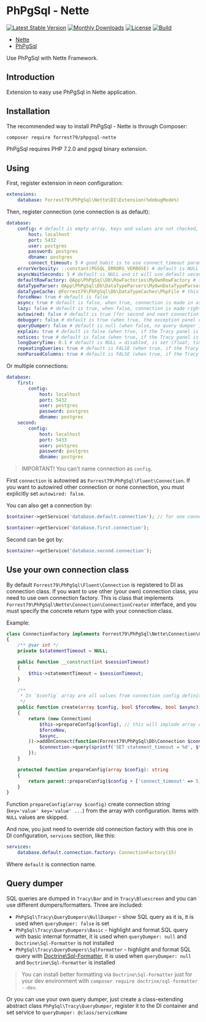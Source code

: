 # PhPgSql - Nette

[![Latest Stable Version](https://poser.pugx.org/forrest79/phpgsql-nette/v)](//packagist.org/packages/forrest79/phpgsql-nette)
[![Monthly Downloads](https://poser.pugx.org/forrest79/phpgsql-nette/d/monthly)](//packagist.org/packages/forrest79/phpgsql-nette)
[![License](https://poser.pugx.org/forrest79/phpgsql-nette/license)](//packagist.org/packages/forrest79/phpgsql-nette)
[![Build](https://github.com/forrest79/phpgsql-nette/actions/workflows/build.yml/badge.svg?branch=master)](https://github.com/forrest79/phpgsql-nette/actions/workflows/build.yml)

* [Nette](https://nette.org)
* [PhPgSql](https://github.com/forrest79/phpgsql)

Use PhPgSql with Nette Framework.

## Introduction

Extension to easy use PhPgSql in Nette application.


## Installation

The recommended way to install PhPgSql - Nette is through Composer:

```sh
composer require forrest79/phpgsql-nette
```

PhPgSql requires PHP 7.2.0 and pgsql binary extension.


## Using

First, register extension in neon configuration:

```yaml
extensions:
    database: Forrest79\PhPgSql\Nette\DI\Extension(%debugMode%)
```

Then, register connection (one connection is as default):

```yaml
database:
    config: # default is empty array, keys and values are not checked, just imploded to `pg_connect` `$connection_string` as `"key1=value1 key2=value2 ..."`
        host: localhost
        port: 5432
        user: postgres
        password: postgres
        dbname: postgres
        connect_timeout: 5 # good habit is to use connect_timeout parameter
    errorVerbosity: ::constant(PGSQL_ERRORS_VERBOSE) # default is NULL and it will use default error verbose PGSQL_ERRORS_DEFAULT, other value can be PGSQL_ERRORS_TERSE
    asyncWaitSeconds: 5 # default is NULL and it will use default seconds value
    defaultRowFactory: @App\PhPgSql\Db\RowFactories\MyOwnRowFactory # this service is needed to be registered, default is NULL, and default row factory is used
    dataTypeParser: @App\PhPgSql\Db\DataTypeParsers\MyOwnDataTypeParser # this service is needed to be registered, default is NULL, and default data type parser is used
    dataTypeCache: @Forrest79\PhPgSql\Db\DataTypeCaches\PhpFile # this service is needed to be registered like this `- Forrest79\PhPgSql\Db\DataTypeCaches\PhpFile('%tempDir%/phpgsql/data-types-cache.php')`, this is recommended settings, default is NULL and cache is disabled
    forceNew: true # default is false
    async: true # default is false, when true, connection is made in async way, and it's not blocking the next PHP code execution (before the first query is run, a library is waiting for active connection)
    lazy: false # default is true, when false, connection is made right after the Connection object is created, when true, connection is made with the first query
    autowired: false # default is true (for second and next connection is always false)
    debugger: false # default is true (when true, the exception panel on Bluescreen is added, and Tracy bar is shown in debug mode)
    queryDumper: false # default is null (when false, no query dumper is used, and all SQL queries are displayed as it is, when null - auto-detection is used - when Doctrine\Sql-Formatter is installed, it is used, when not, internal basic formatter is used or use own service via @serviceName)
    explain: true # default is false (when true, if the Tracy panel is enabled, explain is shown for every query)
    notices: true # default is false (when true, if the Tracy panel is enabled, after every SQL command and before connection is closed, notices are got and put into the query log)
    longQueryTime: 0.1 # default is NULL = disabled, is set (float, time in second) and Tracy panel is enabled, all queries that takes longer than this value is marked in the panel with bold red time)
    repeatingQueries: true # default is FALSE (when true, if the Tracy panel is enabled, repeating queries are detected and listed - except BEGIN, COMMIT, ROLLBACK and SET statements)
    nonParsedColumns: true # default is FALSE (when true, if the Tracy panel is enabled, queries with some non-parsed (used) columns are detected and listed)
```

Or multiple connections:

```yaml
database:
    first:
        config:
            host: localhost
            port: 5432
            user: postgres
            password: postgres
            dbname: postgres
    second:
        config:
            host: localhost
            port: 5433
            user: postgres
            password: postgres
            dbname: postgres
```

> IMPORTANT! You can't name connection as `config`.

First `connection` is autowired as `Forrest79\PhPgSql\Fluent\Connection`. If you want to autowired other connection or none connection, you must explicitly set `autowired: false`.

You can also get a connection by:

```php
$container->getService('database.default.connection'); // for one connection, default

$container->getService('database.first.connection');
```

Second can be got by:

```php
$container->getService('database.second.connection');
```

## Use your own connection class

By default `Forrest79\PhPgSql\Fluent\Connection` is registered to DI as connection class. If you want to use other (your own) connection class, you need to use own connection factory. This is class that implements `Forrest79\PhPgSql\Nette\Connection\ConnectionCreator` interface, and you must specify the concrete return type with your connection class.

Example:

```php
class ConnectionFactory implements Forrest79\PhPgSql\Nette\Connection\ConnectionCreator
{
    /** @var int */
    private $statementTimeout = NULL;

    public function __construct(int $sessionTimeout)
    {
        $this->statementTimeout = $sessionTimeout;
    }

    /**
     * In `$config` array are all values from connection config definition, you can use some special/meta values for your own logic and unset it from `$config` before sending it to `prepareConfig()` function.
     */
    public function create(array $config, bool $forceNew, bool $async): MyOwnConnection
    {
        return (new Connection(
            $this->prepareConfig($config), // this will implode array config to string, you can extend this method and add some default settings or your own logic
            $forceNew,
            $async,
        ))->addOnConnect(function(Forrest79\PhPgSql\Db\Connection $connection) {
            $connection->query(sprintf('SET statement_timeout = %d', $this->statementTimeout));
        });
    }

    protected function prepareConfig(array $config): string
    {
        return parent::prepareConfig($config + ['connect_timeout' => 5]);
    }
}
```

Function `prepareConfig(array $config)` create connection string (`key='value' key='value' ...`) from the array with configuration. Items with `NULL` values are skipped.

And now, you just need to override old connection factory with this one in DI configuration, `services` section, like this:

```yaml
services:
    database.default.connection.factory: ConnectionFactory(15)
```

Where `default` is connection name.

## Query dumper

SQL queries are dumped in `Tracy\Bar` and in `Tracy\Bluescreen` and you can use different dumpers/formatters. Three are included:
- `PhPgSql\Tracy\QueryDumpers\NullDumper` - show SQL query as it is, it is used when `queryDumper: false` is set
- `PhPgSql\Tracy\QueryDumpers\Basic` - highlight and format SQL query with basic internal formatter, it is used when `queryDumper: null` and `Doctrine\Sql-Formatter` is not installed
- `PhPgSql\Tracy\QueryDumpers\SqlFormatter` - highlight and format SQL query with [Doctrine\Sql-Formatter](https://github.com/doctrine/sql-formatter), it is used when `queryDumper: null` and `Doctrine\Sql-Formatter` is installed

> You can install better formatting via `Doctrine\Sql-Formatter` just for your dev environment with `composer require doctrine/sql-formatter --dev`.

Or you can use your own query dumper, just create a class-extending abstract class `PhPgSql\Tracy\QueryDumper`, register it to the DI container and set service to `queryDumper: @class/serviceName`
